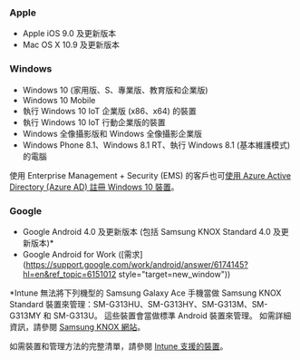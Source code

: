 

### <a name="apple"></a>Apple
  - Apple iOS 9.0 及更新版本
  - Mac OS X 10.9 及更新版本

### <a name="windows"></a>Windows
  - Windows 10 (家用版、S、專業版、教育版和企業版)
  - Windows 10 Mobile
  - 執行 Windows 10 IoT 企業版 (x86、x64) 的裝置
  - 執行 Windows 10 IoT 行動企業版的裝置
  - Windows 全像攝影版和 Windows 全像攝影企業版
  - Windows Phone 8.1、Windows 8.1 RT、執行 Windows 8.1 (基本維護模式) 的電腦
  
  使用 Enterprise Management + Security (EMS) 的客戶也可[使用 Azure Active Directory (Azure AD) 註冊 Windows 10 裝置](/intune-classic/deploy-use/set-up-windows-device-management-with-microsoft-intune#azure-active-directory-enrollment)。

### <a name="google"></a>Google
- Google Android 4.0 及更新版本 (包括 Samsung KNOX Standard 4.0 及更新版本)*
- Google Android for Work ([需求](https://support.google.com/work/android/answer/6174145?hl=en&ref_topic=6151012 style="target=new_window"))

*Intune 無法將下列機型的 Samsung Galaxy Ace 手機當做 Samsung KNOX Standard 裝置來管理：SM-G313HU、SM-G313HY、SM-G313M、SM-G313MY 和 SM-G313U。 這些裝置會當做標準 Android 裝置來管理。 如需詳細資訊，請參閱 [Samsung KNOX 網站](https://www.samsungknox.com/en)。

如需裝置和管理方法的完整清單，請參閱 [Intune 支援的裝置](/intune/supported-devices-browsers#intune-supported-devices)。
